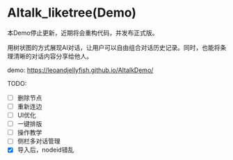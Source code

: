# AItalk_liketree(Demo)
本Demo停止更新，近期将会重构代码，并发布正式版。

用树状图的方式展现AI对话，让用户可以自由组合对话历史记录。同时，也能将条理清晰的对话内容分享给他人。


demo: https://leoandjellyfish.github.io/AItalkDemo/

TODO:
- [ ] 删除节点
- [ ] 重新连边
- [ ] UI优化
- [ ] 一键排版
- [ ] 操作教学
- [ ] 侧栏多对话管理
- [x] 导入后，nodeid错乱